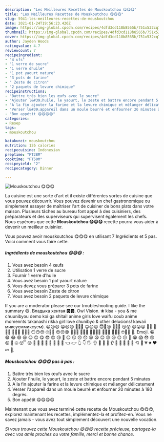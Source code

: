 ```yaml
---
description: "Les Meilleures Recettes de Mouskoutchou 😋😋😋"
title: "Les Meilleures Recettes de Mouskoutchou 😋😋😋"
slug: 5941-les-meilleures-recettes-de-mouskoutchou
date: 2021-01-24T19:56:23.426Z
image: https://img-global.cpcdn.com/recipes/4dfd3cd118b8565b/751x532cq70/mouskoutchou-😋😋😋-photo-principale-de-la-recette.jpg
thumbnail: https://img-global.cpcdn.com/recipes/4dfd3cd118b8565b/751x532cq70/mouskoutchou-😋😋😋-photo-principale-de-la-recette.jpg
cover: https://img-global.cpcdn.com/recipes/4dfd3cd118b8565b/751x532cq70/mouskoutchou-😋😋😋-photo-principale-de-la-recette.jpg
author: Jayden Woods
ratingvalue: 4.7
reviewcount: 7
recipeingredient:
- "4 ufs"
- "1 verre de sucre"
- "1 verre dhuile"
- "1 pot yaourt nature"
- "3 pots de farine"
- " Zeste de citron"
- "2 paquets de levure chimique"
recipeinstructions:
- "Battre très bien les œufs avec le sucre"
- "Ajouter l&#39;huile, le yaourt, le zeste et battre encore pendant 5 minutes"
- "A la fin ajouter la farine et la levure chimique et mélanger délicatement"
- "Verser l&#39;appareil dans un moule beurré et enfourner 20 minutes à 180 degrés."
- "Bon appétit 😋😋😋😋"
categories:
- Resep
tags:
- mouskoutchou

katakunci: mouskoutchou 
nutrition: 126 calories
recipecuisine: Indonesian
preptime: "PT28M"
cooktime: "PT50M"
recipeyield: "2"
recipecategory: Dinner

---
```



![Mouskoutchou 😋😋😋](https://img-global.cpcdn.com/recipes/4dfd3cd118b8565b/751x532cq70/mouskoutchou-😋😋😋-photo-principale-de-la-recette.jpg)

La cuisine est une sorte d'art et il existe différentes sortes de cuisine que vous pouvez découvrir. Vous pouvez devenir un chef gastronomique ou simplement essayer de maîtriser l'art de cuisiner de bons plats dans votre maison. Plusieurs tâches au bureau font appel à des cuisiniers, des préparateurs et des superviseurs qui supervisent également les chefs. Nous espérons que cette <strong> Mouskoutchou 😋😋😋 </strong> recette pourra vous aider à devenir un meilleur cuisinier.

<!--inarticleads1-->

Vous pouvez avoir mouskoutchou 😋😋😋 en utilisant 7 Ingrédients et 5 pas. Voici comment vous faire cette.

##### Ingrédients de mouskoutchou 😋😋😋 :

1. Vous avez besoin 4 œufs
1. Utilisation 1 verre de sucre
1. Fournir 1 verre d&#39;huile
1. Vous avez besoin 1 pot yaourt nature
1. Vous devez vous préparer 3 pots de farine
1. Vous avez besoin  Zeste de citron
1. Vous avez besoin 2 paquets de levure chimique


If you are a moderator please see our troubleshooting guide. I like the summary 😋. Владыка хентая 🅳🆂. Owl Vision. ❀ kisa - you &amp; me chuunibyou demo koi ga shitai! anime girls love waifu coub anime momennts takanashi rikka girl love chunibyo &amp; other delusions! kawaii миксуеммиксуем). 😀😃😄 😁😆😅 🤣😂🙂 🙃😉😊 😇🥰😍 🤩😘😗 😚😙 😋😛😜 🤪😝 🤑🤗🤭 🤫🤔🤐 🤨😐😑 😶😏😒 🙄😬🤥 😌😔😪 🤤😴😷 🤒🤕🤢 🤮🤧🥵🥶 🥴😵🤯 🤠🥳😎 🤓🧐😟 🙁. Emoji. 😀 😁 😂 😄 😆 😉 😊 😋 😎 😍 😘 🙂 😐 😏 😣 😯 😪 😫 😌 😜 😒 😔 😖 😤 😭 😱 😳 😵 😠 🤔 🤐 😴 😔 🤑 🤗 👻 💩 🙈 🙉 🙊 💪 👈 👉 👆 👇 🖐 👌 👏 🙏 🤝 👂 👃 👀 👅 👄 💋 💘 💖 💗 💔 ❤ 💤 💢. 

<!--inarticleads2-->

##### Mouskoutchou 😋😋😋 pas à pas :

1. Battre très bien les œufs avec le sucre
1. Ajouter l&#39;huile, le yaourt, le zeste et battre encore pendant 5 minutes
1. A la fin ajouter la farine et la levure chimique et mélanger délicatement
1. Verser l&#39;appareil dans un moule beurré et enfourner 20 minutes à 180 degrés.
1. Bon appétit 😋😋😋😋




<!--inarticleads1-->

<p>
Maintenant que vous avez terminé cette recette de Mouskoutchou 😋😋😋, explorez maintenant les recettes, implémentez-la et profitez-en. Vous ne savez jamais - vous avez tout simplement découvert une nouvelle vocation.
</p>

<p>
<i>Si vous trouvez cette Mouskoutchou 😋😋😋 recette précieuse, partagez-la avec vos amis proches ou votre famille, merci et bonne chance.</i>
</p>
